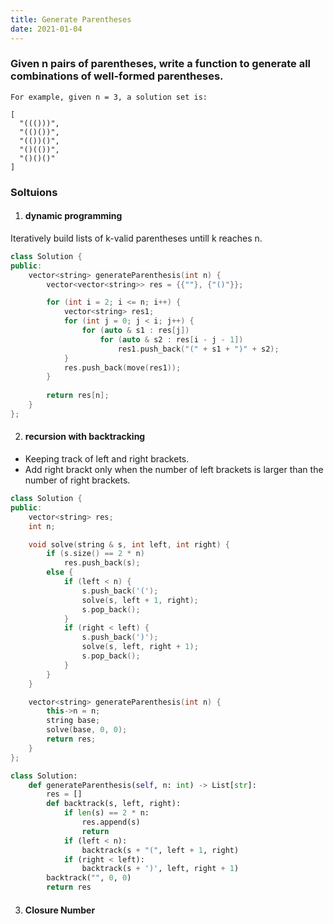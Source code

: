 ```yaml
---
title: Generate Parentheses
date: 2021-01-04
---
```

### Given n pairs of parentheses, write a function to generate all combinations of well-formed parentheses.

```
For example, given n = 3, a solution set is:

[
  "((()))",
  "(()())",
  "(())()",
  "()(())",
  "()()()"
]
```



### Soltuions

1. #### dynamic programming

Iteratively build lists of k-valid parentheses untill k reaches n.

```cpp
class Solution {
public:
    vector<string> generateParenthesis(int n) {
        vector<vector<string>> res = {{""}, {"()"}};

        for (int i = 2; i <= n; i++) {
            vector<string> res1;
            for (int j = 0; j < i; j++) {
                for (auto & s1 : res[j])
                    for (auto & s2 : res[i - j - 1])
                        res1.push_back("(" + s1 + ")" + s2);
            }
            res.push_back(move(res1));
        }
        
        return res[n];
    }
};
```

2. #### recursion with backtracking

- Keeping track of left and right brackets.
- Add right brackt only when the number of left brackets is larger than the number of right brackets.

```cpp
class Solution {
public:
    vector<string> res;
    int n;

    void solve(string & s, int left, int right) {
        if (s.size() == 2 * n)
            res.push_back(s);
        else {
            if (left < n) {
                s.push_back('(');
                solve(s, left + 1, right);
                s.pop_back();
            }
            if (right < left) {
                s.push_back(')');
                solve(s, left, right + 1);
                s.pop_back();
            }
        }
    }

    vector<string> generateParenthesis(int n) {
        this->n = n;
        string base;
        solve(base, 0, 0);
        return res;
    }
};
```

```python
class Solution:
    def generateParenthesis(self, n: int) -> List[str]:
        res = []
        def backtrack(s, left, right):
            if len(s) == 2 * n:
                res.append(s)
                return
            if (left < n):
                backtrack(s + "(", left + 1, right)
            if (right < left):
                backtrack(s + ')', left, right + 1)
        backtrack("", 0, 0)
        return res
```

3. #### Closure Number